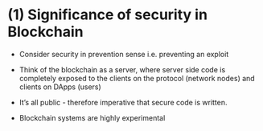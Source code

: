 # (1)  Significance of security in Blockchain

- Consider security in prevention sense i.e. preventing an exploit
- Think of the blockchain as a server, where server side code is completely exposed to the clients on the protocol (network nodes) and clients on DApps (users)
- It’s all public - therefore imperative that secure code is written.

- Blockchain systems are highly experimental